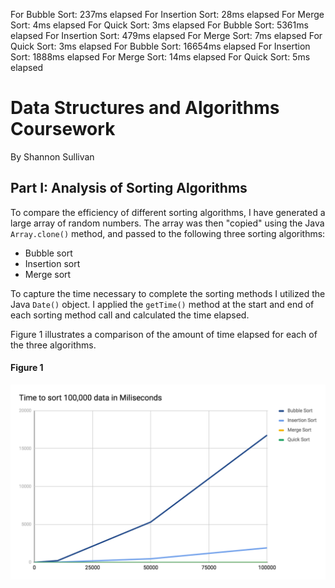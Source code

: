 For Bubble Sort: 237ms elapsed 
For Insertion Sort: 28ms elapsed 
For Merge Sort: 4ms elapsed 
For Quick Sort: 3ms elapsed 
For Bubble Sort: 5361ms elapsed 
For Insertion Sort: 479ms elapsed 
For Merge Sort: 7ms elapsed 
For Quick Sort: 3ms elapsed 
For Bubble Sort: 16654ms elapsed 
For Insertion Sort: 1888ms elapsed 
For Merge Sort: 14ms elapsed 
For Quick Sort: 5ms elapsed 

# Data Structures and Algorithms Coursework
By Shannon Sullivan

## Part I: Analysis of Sorting Algorithms
To compare the efficiency of different sorting algorithms, I have generated a large array of random numbers. The array was then "copied" using the Java `Array.clone()` method, and passed to the following three sorting algorithms:

* Bubble sort
* Insertion sort
* Merge sort

To capture the time necessary to complete the sorting methods I utilized the Java `Date()` object. I applied the `getTime()` method at the start and end of each sorting method call and calculated the time elapsed.

Figure 1 illustrates a comparison of the amount of time elapsed for each of the three algorithms.
#### Figure 1
![alt text](figure_1.png)



